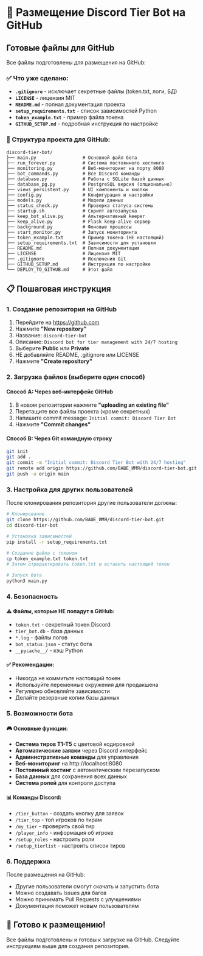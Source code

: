 # 🚀 Размещение Discord Tier Bot на GitHub

## Готовые файлы для GitHub

Все файлы подготовлены для размещения на GitHub:

### ✅ Что уже сделано:
- **`.gitignore`** - исключает секретные файлы (token.txt, логи, БД)
- **`LICENSE`** - лицензия MIT
- **`README.md`** - полная документация проекта
- **`setup_requirements.txt`** - список зависимостей Python
- **`token_example.txt`** - пример файла токена
- **`GITHUB_SETUP.md`** - подробная инструкция по настройке

### 📁 Структура проекта для GitHub:
```
discord-tier-bot/
├── main.py                 # Основной файл бота
├── run_forever.py          # Система постоянного хостинга
├── monitoring.py           # Веб-мониторинг на порту 8080
├── bot_commands.py         # Все Discord команды
├── database.py             # Работа с SQLite базой данных
├── database_pg.py          # PostgreSQL версия (опционально)
├── views_persistent.py     # UI компоненты и кнопки
├── config.py               # Конфигурация и настройки
├── models.py               # Модели данных
├── status_check.py         # Проверка статуса системы
├── startup.sh              # Скрипт автозапуска
├── keep_bot_alive.py       # Альтернативный keeper
├── keep_alive.py           # Flask keep-alive сервер
├── background.py           # Фоновые процессы
├── start_monitor.py        # Запуск мониторинга
├── token_example.txt       # Пример токена (НЕ настоящий)
├── setup_requirements.txt  # Зависимости для установки
├── README.md               # Полная документация
├── LICENSE                 # Лицензия MIT
├── .gitignore              # Исключения Git
├── GITHUB_SETUP.md         # Инструкция по настройке
└── DEPLOY_TO_GITHUB.md     # Этот файл
```

## 📋 Пошаговая инструкция

### 1. Создание репозитория на GitHub
1. Перейдите на https://github.com
2. Нажмите **"New repository"**
3. Название: `discord-tier-bot`
4. Описание: `Discord bot for tier management with 24/7 hosting`
5. Выберите **Public** или **Private**
6. НЕ добавляйте README, .gitignore или LICENSE
7. Нажмите **"Create repository"**

### 2. Загрузка файлов (выберите один способ)

#### Способ A: Через веб-интерфейс GitHub
1. В новом репозитории нажмите **"uploading an existing file"**
2. Перетащите все файлы проекта (кроме секретных)
3. Напишите commit message: `Initial commit: Discord Tier Bot`
4. Нажмите **"Commit changes"**

#### Способ B: Через Git командную строку
```bash
git init
git add .
git commit -m "Initial commit: Discord Tier Bot with 24/7 hosting"
git remote add origin https://github.com/ВАШЕ_ИМЯ/discord-tier-bot.git
git push -u origin main
```

### 3. Настройка для других пользователей

После клонирования репозитория другие пользователи должны:

```bash
# Клонирование
git clone https://github.com/ВАШЕ_ИМЯ/discord-tier-bot.git
cd discord-tier-bot

# Установка зависимостей
pip install -r setup_requirements.txt

# Создание файла с токеном
cp token_example.txt token.txt
# Затем отредактировать token.txt и вставить настоящий токен

# Запуск бота
python3 main.py
```

### 4. Безопасность

#### ⚠️ Файлы, которые НЕ попадут в GitHub:
- `token.txt` - секретный токен Discord
- `tier_bot.db` - база данных
- `*.log` - файлы логов
- `bot_status.json` - статус бота
- `__pycache__/` - кэш Python

#### ✅ Рекомендации:
- Никогда не коммитьте настоящий токен
- Используйте переменные окружения для продакшена
- Регулярно обновляйте зависимости
- Делайте резервные копии базы данных

### 5. Возможности бота

#### 🎮 Основные функции:
- **Система тиров T1-T5** с цветовой кодировкой
- **Автоматические заявки** через Discord интерфейс
- **Административные команды** для управления
- **Веб-мониторинг** на http://localhost:8080
- **Постоянный хостинг** с автоматическим перезапуском
- **База данных** для сохранения всех данных
- **Система ролей** для контроля доступа

#### 📊 Команды Discord:
- `/tier_button` - создать кнопку для заявок
- `/tier_top` - топ игроков по тирам
- `/my_tier` - проверить свой тир
- `/player_info` - информация об игроке
- `/setup_roles` - настроить роли
- `/setup_tierlist` - настроить список тиров

### 6. Поддержка

После размещения на GitHub:
- Другие пользователи смогут скачать и запустить бота
- Можно создавать Issues для багов
- Можно принимать Pull Requests с улучшениями
- Документация поможет новым пользователям

## 🎯 Готово к размещению!

Все файлы подготовлены и готовы к загрузке на GitHub. Следуйте инструкциям выше для создания репозитория.